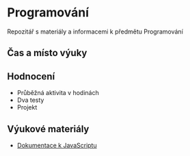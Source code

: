 # Programování

Repozitář s materiály a informacemi k předmětu Programování

## Čas a místo výuky



## Hodnocení
- Průběžná aktivita v hodinách
- Dva testy
- Projekt

## Výukové materiály
- [Dokumentace k JavaScriptu](https://developer.mozilla.org/en-US/docs/Web/JavaScript)